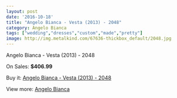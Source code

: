 ```yaml
---
layout: post
date: '2016-10-18'
title: "Angelo Bianca - Vesta (2013) - 2048"
category: Angelo Bianca
tags: ["wedding","dresses","custom","made","pretty"]
image: http://img.metalkind.com/67636-thickbox_default/2048.jpg
---
```

Angelo Bianca - Vesta (2013) - 2048

On Sales: **$406.99**
<a href="https://www.metalkind.com/en/angelo-bianca/8105-2048.html"><amp-img layout="responsive" width="600" height="600" src="//img.metalkind.com/67636-thickbox_default/2048.jpg" alt="Angelo Bianca - Vesta (2013) - 2048 0" /></a>
<a href="https://www.metalkind.com/en/angelo-bianca/8105-2048.html"><amp-img layout="responsive" width="600" height="600" src="//img.metalkind.com/67637-thickbox_default/2048.jpg" alt="Angelo Bianca - Vesta (2013) - 2048 1" /></a>
<a href="https://www.metalkind.com/en/angelo-bianca/8105-2048.html"><amp-img layout="responsive" width="600" height="600" src="//img.metalkind.com/67638-thickbox_default/2048.jpg" alt="Angelo Bianca - Vesta (2013) - 2048 2" /></a>

Buy it: [Angelo Bianca - Vesta (2013) - 2048](https://www.metalkind.com/en/angelo-bianca/8105-2048.html "Angelo Bianca - Vesta (2013) - 2048")

View more: [Angelo Bianca](https://www.metalkind.com/en/16-angelo-bianca "Angelo Bianca")